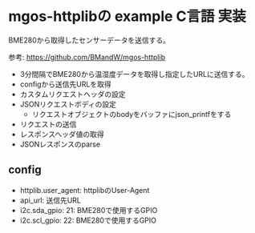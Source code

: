 # mgos-httplibの example C言語 実装

BME280から取得したセンサーデータを送信する。

参考: <https://github.com/BMandW/mgos-httplib>

- 3分間隔でBME280から温湿度データを取得し指定したURLに送信する。
- configから送信先URLを取得
- カスタムリクエストヘッダの設定
- JSONリクエストボディの設定
    - リクエストオブジェクトのbodyをバッファにjson_printfをする
- リクエストの送信
- レスポンスヘッダ値の取得
- JSONレスポンスのparse


## config

- httplib.user_agent: httplibのUser-Agent
- api_url: 送信先URL
- i2c.sda_gpio: 21: BME280で使用するGPIO
- i2c.scl_gpio: 22: BME280で使用するGPIO
